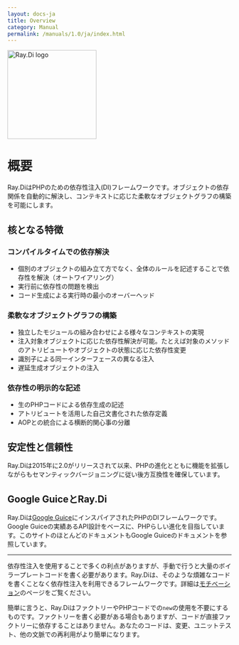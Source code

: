 ```yaml
---
layout: docs-ja
title: Overview
category: Manual
permalink: /manuals/1.0/ja/index.html
---
```


<img src="/images/logo.svg" alt="Ray.Di logo" width="200" height="200">

# 概要

Ray.DiはPHPのための依存性注入(DI)フレームワークです。オブジェクトの依存関係を自動的に解決し、コンテキストに応じた柔軟なオブジェクトグラフの構築を可能にします。

## 核となる特徴

### コンパイルタイムでの依存解決

- 個別のオブジェクトの組み立て方でなく、全体のルールを記述することで依存性を解決（オートワイアリング）
- 実行前に依存性の問題を検出
- コード生成による実行時の最小のオーバーヘッド

### 柔軟なオブジェクトグラフの構築

- 独立したモジュールの組み合わせによる様々なコンテキストの実現
- 注入対象オブジェクトに応じた依存性解決が可能。たとえば対象のメソッドのアトリビュートやオブジェクトの状態に応じた依存性変更
- 識別子による同一インターフェースの異なる注入
- 遅延生成オブジェクトの注入

### 依存性の明示的な記述

- 生のPHPコードによる依存生成の記述
- アトリビュートを活用した自己文書化された依存定義
- AOPとの統合による横断的関心事の分離

## 安定性と信頼性

Ray.Diは2015年に2.0がリリースされて以来、PHPの進化とともに機能を拡張しながらもセマンティックバージョニングに従い後方互換性を確保しています。

## Google GuiceとRay.Di

Ray.Diは[Google Guice](https://github.com/google/guice)にインスパイアされたPHPのDIフレームワークです。Google Guiceの実績あるAPI設計をベースに、PHPらしい進化を目指しています。このサイトのほとんどのドキュメントもGoogle Guiceのドキュメントを参照しています。

---

依存性注入を使用することで多くの利点がありますが、手動で行うと大量のボイラープレートコードを書く必要があります。Ray.Diは、そのような煩雑なコードを書くことなく依存性注入を利用できるフレームワークです。詳細は[モチベーション](motivation.html)のページをご覧ください。

簡単に言うと、Ray.DiはファクトリーやPHPコードでの`new`の使用を不要にするものです。ファクトリーを書く必要がある場合もありますが、コードが直接ファクトリーに依存することはありません。あなたのコードは、変更、ユニットテスト、他の文脈での再利用がより簡単になります。

